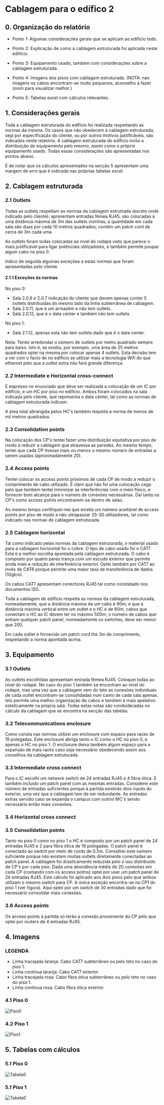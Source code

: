# Cablagem para o edífico 2
## 0. Organização do relatório

- Ponto 1: Algumas considerações gerais que se aplicam ao edifício todo.

- Ponto 2: Explicação de como a cablagem estruturada foi aplicada neste edifício.

- Ponto 3: Equipamento usado, também com considerações sobre a cablagem estruturada.

- Ponto 4: Imagens dos pisos com cablagem estruturada. (NOTA: nas imagens os cabos encontram-se muito pequenos, aconselho a fazer zoom para visualizar melhor.)

- Ponto 5: Tabelas excel com cálculos relevantes.
## 1. Considerações gerais
Toda a cablagem estruturada do edifício foi realizada respeitando as normas da mesma. Os casos que não obedecem à cablagem estruturada, seja por especificação do cliente, ou por outros motivos justificáveis, são indicados neste relatório. A cablagem estruturada do edíficio inclui a distribuição do equipamento pelo mesmo, assim como o próprio equipamento usado. Todas essas considerações são apresentadas nos pontos abaixo.

É de notar que os cálculos apresentados na secção 5 apresentam uma margem de erro que é indicada nas próprias tabelas excel.

## 2. Cablagem estruturada

### 2.1 Outlets

Todas as outlets respeitam as normas da cablagem estrutrada (exceto onde indicado pelo cliente): apresentam entradas fêmea RJ45; são colocadas a uma distância máxima de 3m das outlets vizinhas; a quantidade em cada sala são duas por cada 10 metros quadrados; contêm um patch cord de cerca de 3m cada uma. 

As outlets foram todas colocadas ao nível do rodapé visto que parece o mais justificável para ligar potênciais utilizadores, e também permite poupar algum cabo no piso 0.

Indico de seguida algumas exceções a estas normas que foram apresentadas pelo cliente.

#### 2.1.1 Exceções às normas
No piso 0:
- Sala 2.0.6 e 2.0.7 indicação do cliente que devem apenas conter 5 outlets distribuídas do mesmo lado da linha subterrânea de cablagem.
- Sala 2.0.11, que é um armazém e não tem outlets.
- Sala 2.0.12, que é o data center e também não tem outlets.

No piso 1:
- Sala 2.1.12, apenas esta não tem outlets dado que é o data center.

Nota: Tentei arredondar o número de outlets por metro quadrado sempre para baixo. Isto é, se existiu, por exemplo, uma área de 25 metros quadrados optei na mesma por colocar apenas 4 outlets. Esta decisão tem a ver com o facto de no edifício se utilizar mais a tecnologia Wifi do que ethernet pelo que a outlet extra não fará grande diferença.

### 2.2 Intermediate e Horizontal cross-connect

É expresso no enunciado que deve ser realizada a colocação de um IC por edifício, e um HC por piso no edifício. Ambos foram colocados na sala indicada pelo cliente, que representa o data center, tal como as normas de cablagem estruturada indicam.

A área total abrangida pelos HC's também respeita a norma de menos de mil metros quadrados.

### 2.3 Consolidation points
Na colocação dos CP's tentei fazer uma distribuição equitativa por piso de modo a reduzir a cablagem que atravessa as paredes. Ao mesmo tempo, tentei que cada CP tivesse mais ou menos o mesmo número de entradas a serem usadas (apróximadamente 20).

### 2.4 Access points
Tentei colocar os access points próximos de cada CP de modo a reduzir o comprimento de cabo utilizado. É claro que não foi uma colocação cega pelo que também tentei minimizar as interferências com o meio físico, e fornecer bom alcançe para o número de conexões necessárias. Daí tanto os CP's como access points encontrarem-se dentro de salas.

Ao mesmo tempo certifiquei-me que existia um número aceitável de access points por piso de modo a não ultrapassar 25-30 utilizadores, tal como indicado nas normas de cablagem estruturada.

### 2.5  Cablagem horizontal
Tal como indicado pelas normas da cablagem estruturada, o material usado para a cablagem horizontal foi o cobre. O tipo de cabo usado foi o CAT7. Esta é a melhor escolha apontada pela cablagem estruturada. O cabo é composto por quatro pares trança com um escudo exterior que permite ainda mais a redução de interferência exterior. Optei também por CAT7 ao invés de CAT6 porque permite uma maior taxa de transferência de dados (10gb/s).

Os cabos CAT7 apresentam conectores RJ45 tal como constatado nos documentos ISO.

Toda a cablagem do edifício respeita as normas da cablagem estruturada, nomeadamente, que a distância máxima de um cabo é 90m; e que a distância máxima vertical entre um outlet e o HC é de 80m; cabos que conectam o HC ao IC devem ter no máximo 500m; o número de cabos que entram qualquer patch panel, nomeadamente os switches, deve ser menor que 200.

Em cada outlet é fornecido um patch cord the 3m de comprimento, respeitando a norma apontada acima.

## 3. Equipamento
### 3.1 Outlets
As outlets escolhidas apresentam entrada fêmea RJ45. Coloquei todas ao nível do rodapé. No caso do piso 1 também se encontram ao nível do rodapé, mas uma vez que a cablagem vem do teto as conexões individuais de cada outlet encontram-se consolidadas num canto de cada sala apenas. Isto permite uma melhor organização de cabos e também é mais apelativo esteticamente na própria sala. Todas estas notas são condsideradas no cálculo da cablagem que se encontra na secção das tabelas.
### 3.2 Telecommunications enclosure
Como consta nas normas utilizei um enclosure com espaco para racks de 19 polegadas. Este enclosure abriga tanto o IC como o HC no piso 0, e apenas o HC no piso 1. O enclosure deixa também algum espaço para a expansão de mais racks caso seja necessãrio obedecendo assim aos conselhos da cablagem estruturada.
### 3.3 Intermediate cross connect
Para o  IC escolhi um network switch de 24 entradas RJ45 e 4 fibra ótica. É também incluido um patch panel com as mesmas entradas. Considerei este número de entradas suficientes porque à partida existirão dois inputs do exterior, uma vez que a cablagem tem de ser redundante. As entradas extras servião caso se expanda o campus com outros MC's sendo necessário então mais conexões.

### 3.4 Horizontal cross connect

### 3.5 Consolidation points
Tanto no piso 0 como no piso 1 o HC é composto por um patch panel de 24 entradas RJ45 e 2 para fibra ótica de 19 polegadas. O patch panel é conectado ao switch por meio de cords de 0.5m. Considirei este número suficiente porque não existem muitas outlets diretamente conectadas ao patch panel. A cablagem foi drasticamente reduzida pelo o uso distribuido de CP's por cada piso.
Dada uma abundância média de 20 conexões em cada CP (contando com os access poitns) optei por usar um patch panel  de 24 entradas RJ45. Este cálculo foi aplicado aos dois pisos pelo que ambos utilizam o mesmo switch para CP. A única exceção encontra-se no CP1 do piso 1 (ver figura). Aqui optei por um switch de 30 entradas dado que foi necessário consolidar mais conexões.

### 3.6 Access points
Os access points à partida só terão a conexão proveniente do CP pelo que optei por routers de 4 entradas RJ45.

## 4. Imagens
### LEGENDA
- Linha tracejada laranja: Cabo CAT7 subterrâneo ou pelo teto no caso do piso 1.
- Linha contínua laranja: Cabo CAT7 exterior.
- Linha tracejada rosa: Cabo fibra ótica subterrâneo ou pelo teto no caso do piso 1.
- Linha contínua rosa: Cabo fibra ótica exterior.
### 4.1 Piso 0
![Piso0](piso0.png)
### 4.2 Piso 1
![Piso1](piso1.png)

## 5. Tabelas com cálculos
### 5.1 Piso 0
![Tabela0](piso0-tabela.png)
### 5.1 Piso 1
![Tabela0](piso1-tabela.png)